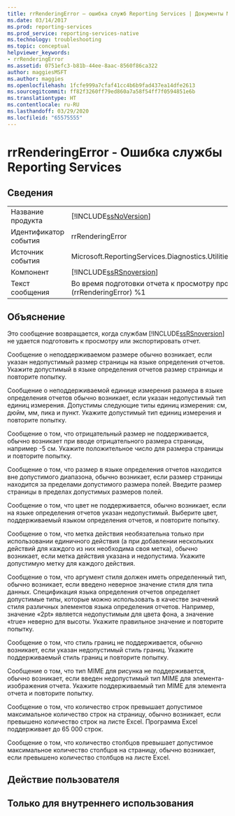 ```yaml
---
title: rrRenderingError — ошибка служб Reporting Services | Документы Майкрософт
ms.date: 03/14/2017
ms.prod: reporting-services
ms.prod_service: reporting-services-native
ms.technology: troubleshooting
ms.topic: conceptual
helpviewer_keywords:
- rrRenderingError
ms.assetid: 0751efc3-b81b-44ee-8aac-8560f86ca322
author: maggiesMSFT
ms.author: maggies
ms.openlocfilehash: 1fcfe999a7cfaf41cc4b6b9fad437ea14dfe2613
ms.sourcegitcommit: ff82f3260ff79ed860a7a58f54ff7f0594851e6b
ms.translationtype: HT
ms.contentlocale: ru-RU
ms.lasthandoff: 03/29/2020
ms.locfileid: "65575555"
---
```

# <a name="rrrenderingerror---reporting-services-error"></a>rrRenderingError - Ошибка службы Reporting Services
    
## <a name="details"></a>Сведения  
  
|||  
|-|-|  
|Название продукта|[!INCLUDE[ssNoVersion](../../includes/ssnoversion-md.md)]|  
|Идентификатор события|rrRenderingError|  
|Источник события|Microsoft.ReportingServices.Diagnostics.Utilities.ErrorStrings.resources.Strings|  
|Компонент|[!INCLUDE[ssRSnoversion](../../includes/ssrsnoversion-md.md)]|  
|Текст сообщения|Во время подготовки отчета к просмотру произошла ошибка. (rrRenderingError) %1|  
  
## <a name="explanation"></a>Объяснение  
 Это сообщение возвращается, когда службам [!INCLUDE[ssRSnoversion](../../includes/ssrsnoversion-md.md)] не удается подготовить к просмотру или экспортировать отчет.  
  
 Сообщение о неподдерживаемом размере обычно возникает, если указан недопустимый размер страницы на языке определения отчетов. Укажите допустимый в языке определения отчетов размер страницы и повторите попытку.  
  
 Сообщение о неподдерживаемой единице измерения размера в языке определения отчетов обычно возникает, если указан недопустимый тип единиц измерения. Допустимы следующие типы единиц измерения: см, дюйм, мм, пика и пункт. Укажите допустимый тип единиц измерения и повторите попытку.  
  
 Сообщение о том, что отрицательный размер не поддерживается, обычно возникает при вводе отрицательного размера страницы, например -5 см. Укажите положительное число для размера страницы и повторите попытку.  
  
 Сообщение о том, что размер в языке определения отчетов находится вне допустимого диапазона, обычно возникает, если размер страницы находится за пределами допустимого размера полей. Введите размер страницы в пределах допустимых размеров полей.  
  
 Сообщение о том, что цвет не поддерживается, обычно возникает, если на языке определения отчетов указан недопустимый. Выберите цвет, поддерживаемый языком определения отчетов, и повторите попытку.  
  
 Сообщение о том, что метка действия необязательна только при использовании единичного действия (а при добавлении нескольких действий для каждого из них необходима своя метка), обычно возникает, если метка действия указана и недопустима. Укажите допустимую метку для каждого действия.  
  
 Сообщение о том, что аргумент стиля должен иметь определенный тип, обычно возникает, если введено неверное значение стиля для типа данных. Спецификация языка определения отчетов определяет допустимые типы, которые можно использовать в качестве значений стиля различных элементов языка определения отчетов. Например, значение «2pt» является недопустимым для цвета фона, а значение «true» неверно для высоты. Укажите правильное значение и повторите попытку.  
  
 Сообщение о том, что стиль границ не поддерживается, обычно возникает, если указан недопустимый стиль границ. Укажите поддерживаемый стиль границ и повторите попытку.  
  
 Сообщение о том, что тип MIME для рисунка не поддерживается, обычно возникает, если введен недопустимый тип MIME для элемента-изображения отчета. Укажите поддерживаемый тип MIME для элемента отчета и повторите попытку.  
  
 Сообщение о том, что количество строк превышает допустимое максимальное количество строк на страницу, обычно возникает, если превышено количество строк на листе Excel. Программа Excel поддерживает до 65 000 строк.  
  
 Сообщение о том, что количество столбцов превышает допустимое максимальное количество столбцов на страницу, обычно возникает, если превышено количество столбцов на листе Excel.  
  
## <a name="user-action"></a>Действие пользователя  
  
## <a name="internal-only"></a>Только для внутреннего использования  
  
